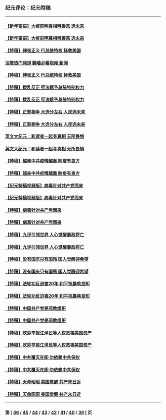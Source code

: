 ### 纪元评论：纪元特稿
---
#### [【新年寄语】大疫前明真相辨善恶 选未来](../../pages/nsc424/n12660855.md?06080330) 
#### [【新年寄语】大疫前明真相辨善恶 选未来](../../pages/nsc424/n12660855.md?06080330) 
#### [【特稿】伸张正义 行总统特权 拯救美国](../../pages/nsc424/n12616806.md?06080330) 
#### [油管热门频道 翻墙必看视频 新闻](ok?06080330)
#### [【特稿】伸张正义 行总统特权 拯救美国](../../pages/nsc424/n12616806.md?06080330) 
#### [【特稿】拨乱反正 宪法赋予总统特别权力](../../pages/nsc424/n12598306.md?06080330) 
#### [【特稿】拨乱反正 宪法赋予总统特别权力](../../pages/nsc424/n12598306.md?06080330) 
#### [【特稿】正邪相争 大选分左右 人民选未来](../../pages/nsc424/n12545208.md?06080330) 
#### [【特稿】正邪相争 大选分左右 人民选未来](../../pages/nsc424/n12545208.md?06080330) 
#### [英文大纪元：和读者一起寻真相 无所畏惧](../../pages/nsc424/n12542027.md?06080330) 
#### [英文大纪元：和读者一起寻真相 无所畏惧](../../pages/nsc424/n12542027.md?06080330) 
#### [【特稿】越亲中共疫情越重 防疫有良方](../../pages/nsc424/n12042989.md?06080330) 
#### [【特稿】越亲中共疫情越重 防疫有良方](../../pages/nsc424/n12042989.md?06080330) 
#### [【纪元特稿视频版】病毒针对共产党而来](../../pages/nsc424/n11977328.md?06080330) 
#### [【纪元特稿视频版】病毒针对共产党而来](../../pages/nsc424/n11977328.md?06080330) 
#### [【特稿】病毒针对共产党而来](../../pages/nsc424/n11928818.md?06080330) 
#### [【特稿】病毒针对共产党而来](../../pages/nsc424/n11928818.md?06080330) 
#### [【特稿】九评引领世界 人心觉醒暴政将亡](../../pages/nsc424/n11660496.md?06080330) 
#### [【特稿】九评引领世界 人心觉醒暴政将亡](../../pages/nsc424/n11660496.md?06080330) 
#### [【特稿】没有国庆只有国殇 国人觉醒迎希望](../../pages/nsc424/n11549354.md?06080330) 
#### [【特稿】没有国庆只有国殇 国人觉醒迎希望](../../pages/nsc424/n11549354.md?06080330) 
#### [【特稿】法轮功反迫害20年 和平抗暴唤良知](../../pages/nsc424/n11389135.md?06080330) 
#### [【特稿】法轮功反迫害20年 和平抗暴唤良知](../../pages/nsc424/n11389135.md?06080330) 
#### [【特稿】中国共产党是邪教组织](../../pages/nsc424/n11355551.md?06080330) 
#### [【特稿】中国共产党是邪教组织](../../pages/nsc424/n11355551.md?06080330) 
#### [【特稿】欢迎举报江泽民等人权恶棍美国资产](../../pages/nsc424/n11303040.md?06080330) 
#### [【特稿】欢迎举报江泽民等人权恶棍美国资产](../../pages/nsc424/n11303040.md?06080330) 
#### [【特稿】中共覆灭在即 勿依赖中共保权](../../pages/nsc424/n11278510.md?06080330) 
#### [【特稿】中共覆灭在即 勿依赖中共保权](../../pages/nsc424/n11278510.md?06080330) 
#### [【特稿】天命昭昭 美国觉醒 共产末日近](../../pages/nsc424/n11150259.md?06080330) 
#### [【特稿】天命昭昭 美国觉醒 共产末日近](../../pages/nsc424/n11150259.md?06080330) 

---
#### 第 [ [46](./46.md?06080330) / [45](./45.md?06080330) / [44](./44.md?06080330) / [43](./43.md?06080330) / [42](./42.md?06080330) / [41](./41.md?06080330) / [40](./40.md?06080330) / [39](./39.md?06080330) ] 页
